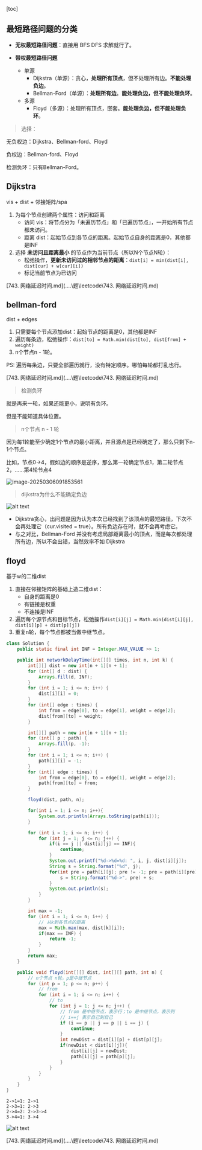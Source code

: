 [toc]

## 最短路径问题的分类

- **无权最短路径问题**：直接用 BFS DFS 求解就行了。

- **带权最短路径问题**
  - 单源
    - Dijkstra（单源）：贪心，**处理所有顶点**，但不处理所有边。**不能处理负边**。
    - Bellman-Ford（单源）：**处理所有边**。**能处理负边，但不能处理负环**。
  - 多源
    - Floyd（多源）：处理所有顶点，嵌套。**能处理负边，但不能处理负环**。


> 选择：

无负权边：Dijkstra、Bellman-ford、Floyd

负权边：Bellman-ford、Floyd

检测负环：只有Bellman-Ford。

## Dijkstra

vis + dist + 邻接矩阵/spa 

1. 为每个节点创建两个属性：访问和距离
   - 访问 vis：将节点分为「未遍历节点」和「已遍历节点」，一开始所有节点都未访问。
   - 距离 dist：起始节点到各节点的距离。起始节点自身的距离是0，其他都是INF
2. 选择 **未访问且距离最小** 的节点作为当前节点（所以N个节点N轮）：
   - 松弛操作，**更新未访问过的相邻节点的距离**：`dist[i] = min(dist[i], dist[cur] + w[cur][i])`
   - 标记当前节点为已访问



 [743. 网络延迟时间.md](..\..\题\leetcode\743. 网络延迟时间.md) 


## bellman-ford

dist + edges
1. 只需要每个节点添加dist：起始节点的距离是0，其他都是INF
2. 遍历每条边，松弛操作：`dist[to] = Math.min(dist[to], dist[from] + weight)`
3. n个节点n - 1轮。

PS: 遍历每条边，只要全部遍历就行，没有特定顺序。哪怕每轮都打乱也行。

[743. 网络延迟时间.md](..\..\题\leetcode\743. 网络延迟时间.md) 



> 检测负环

就是再来一轮，如果还能更小，说明有负环。

但是不能知道具体位置。



> n个节点 n - 1 轮

因为每1轮能至少确定1个节点的最小距离，并且源点是已经确定了，那么只剩下n-1个节点。

比如，节点0→4，假如边的顺序是逆序，那么第一轮确定节点1，第二轮节点2，……第4轮节点4

![image-20250306091853561](https://cdn.jsdelivr.net/gh/sword4869/pic1@main/images/202503060918608.png)

> dijkstra为什么不能确定负边

![alt text](https://cdn.jsdelivr.net/gh/sword4869/pic1@main/images/202406221614087.png)
* Dijkstra贪心，出问题是因为认为本次已经找到了该顶点的最短路径，下次不会再处理它（cur.visited = true）。所有负边存在时，就不会再考虑它。
* 与之对比，Bellman-Ford 并没有考虑局部距离最小的顶点，而是每次都处理所有边，所以不会出错，当然效率不如 Dijkstra


## floyd
基于w的二维dist 
1. 直接在邻接矩阵的基础上造二维dist：
   - 自身的距离是0
   - 有链接是权重
   - 不连接是INF
2. 遍历每个源节点和目标节点，松弛操作`dist[i][j] = Math.min(dist[i][j], dist[i][p] + dist[p][j])`
3. 重复n轮，每个节点都被当做中继节点。

```java
class Solution {
    public static final int INF = Integer.MAX_VALUE >> 1;

    public int networkDelayTime(int[][] times, int n, int k) {
        int[][] dist = new int[n + 1][n + 1];
        for (int[] d : dist) {
            Arrays.fill(d, INF);
        }
        for (int i = 1; i <= n; i++) {
            dist[i][i] = 0;
        }
        for (int[] edge : times) {
            int from = edge[0], to = edge[1], weight = edge[2];
            dist[from][to] = weight;
        }

        int[][] path = new int[n + 1][n + 1];
        for (int[] p : path) {
            Arrays.fill(p, -1);
        }
        for (int i = 1; i <= n; i++) {
            path[i][i] = -1;
        }
        for (int[] edge : times) {
            int from = edge[0], to = edge[1], weight = edge[2];
            path[from][to] = from;
        }

        floyd(dist, path, n);

        for(int i = 1; i <= n; i++){
            System.out.println(Arrays.toString(path[i]));
        }

        for (int i = 1; i <= n; i++) {
            for (int j = 1; j <= n; j++) {
                if(i == j || dist[i][j] == INF){
                    continue;
                }
                System.out.printf("%d->%d=%d: ", i, j, dist[i][j]);
                String s = String.format("%d", j);
                for(int pre = path[i][j]; pre != -1; pre = path[i][pre]){
                    s = String.format("%d->", pre) + s;
                }
                System.out.println(s);
            }
        }

        int max = -1;
        for (int i = 1; i <= n; i++) {
            // 从k到各节点的距离
            max = Math.max(max, dist[k][i]);
            if(max == INF) {
                return -1;
            }
        }
        return max;
    }

    public void floyd(int[][] dist, int[][] path, int n) {
        // n个节点 n轮，p是中继节点
        for (int p = 1; p <= n; p++) {
            // from
            for (int i = 1; i <= n; i++) {
                // to
                for (int j = 1; j <= n; j++) {
                    // from 是中继节点，表示行；to 是中继节点，表示列
                    // i==j 表示自己到自己
                    if (i == p || j == p || i == j) {
                        continue;
                    }
                    int newDist = dist[i][p] + dist[p][j];
                    if(newDist < dist[i][j]){
                        dist[i][j] = newDist;
                        path[i][j] = path[p][j];
                    }
                }
            }
        }
    }
}
```

```
2->1=1: 2->1
2->3=1: 2->3
2->4=2: 2->3->4
3->4=1: 3->4
```





![alt text](https://cdn.jsdelivr.net/gh/sword4869/pic1@main/images/202503052026037.png)

[743. 网络延迟时间.md](..\..\题\leetcode\743. 网络延迟时间.md) 
